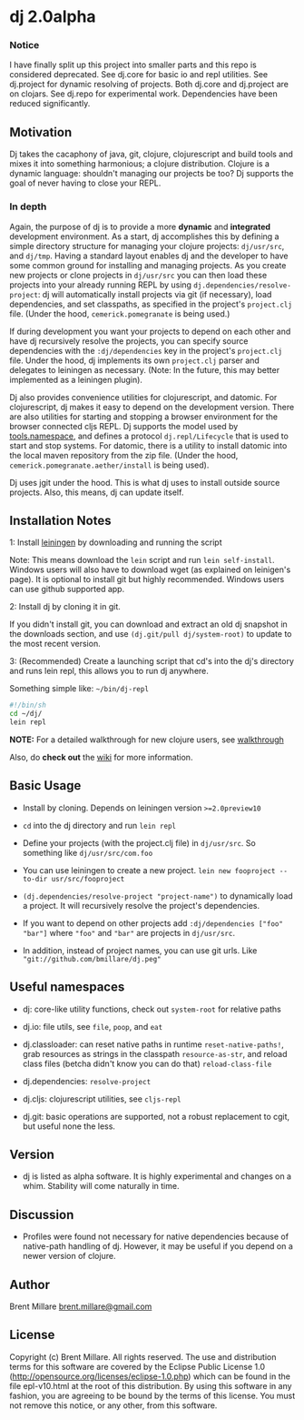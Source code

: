 # dj 2.0alpha

### Notice

I have finally split up this project into smaller parts and this repo is considered deprecated. See dj.core for basic io and repl utilities. See dj.project for dynamic resolving of projects. Both dj.core and dj.project are on clojars. See dj.repo for experimental work. Dependencies have been reduced significantly. 

## Motivation

Dj takes the cacaphony of java, git, clojure, clojurescript and build tools and mixes it into something harmonious; a clojure distribution. Clojure is a dynamic language: shouldn't managing our projects be too? Dj supports the goal of never having to close your REPL.

### In depth

Again, the purpose of dj is to provide a more **dynamic** and **integrated** development environment. As a start, dj accomplishes this by defining a simple directory structure for managing your clojure projects: `dj/usr/src`, and `dj/tmp`. Having a standard layout enables dj and the developer to have some common ground for installing and managing projects. As you create new projects or clone projects in `dj/usr/src` you can then load these projects into your already running REPL by using `dj.dependencies/resolve-project`: dj will automatically install projects via git (if necessary), load dependencies, and set classpaths, as specified in the project's `project.clj` file. (Under the hood, `cemerick.pomegranate` is being used.)

If during development you want your projects to depend on each other and have dj recursively resolve the projects, you can specify source dependencies with the `:dj/dependencies` key in the project's `project.clj` file. Under the hood, dj implements its own `project.clj` parser and delegates to leiningen as necessary. (Note: In the future, this may better implemented as a leiningen plugin).

Dj also provides convenience utilities for clojurescript, and datomic. For clojurescript, dj makes it easy to depend on the development version. There are also utilities for starting and stopping a browser environment for the browser connected cljs REPL. Dj supports the model used by [tools.namespace](https://github.com/clojure/tools.namespace), and defines a protocol `dj.repl/Lifecycle` that is used to start and stop systems. For datomic, there is a utility to install datomic into the local maven repository from the zip file. (Under the hood, `cemerick.pomegranate.aether/install` is being used).

Dj uses jgit under the hood. This is what dj uses to install outside source projects. Also, this means, dj can update itself.

## Installation Notes

1: Install [leiningen](https://github.com/technomancy/leiningen) by downloading and running the script

Note: This means download the `lein` script and run `lein self-install`. Windows users will also have to download wget (as explained on leinigen's page). It is optional to install git but highly recommended. Windows users can use github supported app.

2: Install dj by cloning it in git.

If you didn't install git, you can download and extract an old dj snapshot in the downloads section, and use `(dj.git/pull dj/system-root)` to update to the most recent version.

3: (Recommended) Create a launching script that cd's into the dj's directory and runs lein repl, this allows you to run dj anywhere.

   Something simple like:
   `~/bin/dj-repl`

```sh
#!/bin/sh
cd ~/dj/
lein repl
```

**NOTE:** For a detailed walkthrough for new clojure users, see [walkthrough](https://github.com/bmillare/dj/wiki/Walkthrough)

Also, do **check out** the [wiki](https://github.com/bmillare/dj/wiki) for more information.

## Basic Usage

 * Install by cloning. Depends on leiningen version `>=2.0preview10`

 * `cd` into the dj directory and run `lein repl`

 * Define your projects (with the project.clj file) in `dj/usr/src`. So something like `dj/usr/src/com.foo`

 * You can use leiningen to create a new project. `lein new fooproject --to-dir usr/src/fooproject`

 * `(dj.dependencies/resolve-project "project-name")` to dynamically load a project. It will recursively resolve the project's dependencies.

 * If you want to depend on other projects add `:dj/dependencies ["foo" "bar"]` where `"foo"` and `"bar"` are projects in `dj/usr/src`.

 * In addition, instead of project names, you can use git urls. Like `"git://github.com/bmillare/dj.peg"`

## Useful namespaces

 * dj: core-like utility functions, check out `system-root` for relative paths

 * dj.io: file utils, see `file`, `poop`, and `eat`

 * dj.classloader: can reset native paths in runtime `reset-native-paths!`, grab resources as strings in the classpath `resource-as-str`, and reload class files (betcha didn't know you can do that) `reload-class-file`

 * dj.dependencies: `resolve-project`

 * dj.cljs: clojurescript utilities, see `cljs-repl`

 * dj.git: basic operations are supported, not a robust replacement to cgit, but useful none the less.

## Version

 * dj is listed as alpha software. It is highly experimental and changes on a whim. Stability will come naturally in time.

## Discussion

 * Profiles were found not necessary for native dependencies because of native-path handling of dj. However, it may be useful if you depend on a newer version of clojure.

## Author

Brent Millare
brent.millare@gmail.com

## License

Copyright (c) Brent Millare. All rights reserved. The use and distribution terms for this software are covered by the Eclipse Public License 1.0 (http://opensource.org/licenses/eclipse-1.0.php) which can be found in the file epl-v10.html at the root of this distribution. By using this software in any fashion, you are agreeing to be bound by the terms of this license. You must not remove this notice, or any other, from this software.
